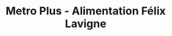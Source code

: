 ---
title: "Metro Plus - Alimentation Félix Lavigne"
url: /quebec/metro-plus-alimentation-felix-lavigne/
shop: supermarket
---